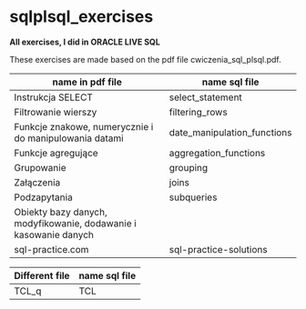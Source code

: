 # sqlplsql_exercises
**All exercises, I did in ORACLE LIVE SQL**

These exercises are made based on the pdf file cwiczenia_sql_plsql.pdf.

| name in pdf file       |  name sql file    |
|---------------------   |-------------------|
| Instrukcja SELECT      | select_statement  |
| Filtrowanie wierszy    | filtering_rows    |
| Funkcje znakowe, numerycznie i do manipulowania datami    | date_manipulation_functions |
| Funkcje agregujące     | aggregation_functions |
| Grupowanie    | grouping |
| Załączenia     | joins |
| Podzapytania   | subqueries |
| Obiekty bazy danych, modyfikowanie, dodawanie i kasowanie danych   | |
| sql-practice.com   | sql-practice-solutions |


| Different file         |  name sql file    |
|---------------------   |-------------------|
| TCL_q                  |  TCL              |


